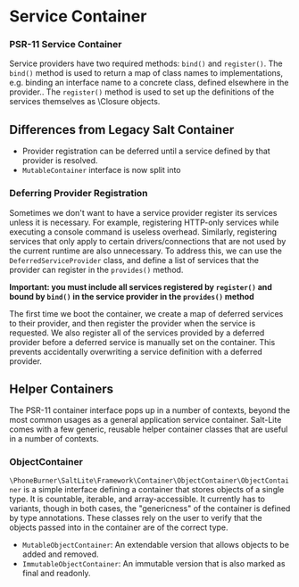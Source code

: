 # Service Container

### PSR-11 Service Container

Service providers have two required methods: `bind()` and `register()`. The `bind()` method
is used to return a map of class names to implementations, e.g. binding an interface name
to a concrete class, defined elsewhere in the provider.. The `register()` method 
is used to set up the definitions of the services themselves as \Closure objects.

## Differences from Legacy Salt Container
- Provider registration can be deferred until a service defined by that provider is resolved.
- `MutableContainer` interface is now split into 

### Deferring Provider Registration

Sometimes we don't want to have a service provider register its services unless
it is necessary. For example, registering HTTP-only services while executing a
console command is useless overhead. Similarly, registering services that only
apply to certain drivers/connections that are not used by the current runtime are
also unnecessary. To address this, we can use the `DeferredServiceProvider` class,
and define a list of services that the provider can register in the `provides()`
method. 

**Important: you must include all services registered by `register()` and bound by
`bind()` in the service provider in the `provides()` method**

The first time we boot the container, we create a map of deferred services to their
provider, and then register the provider when the service is requested. We also
register all of the services provided by a deferred provider before a deferred service
is manually set on the container. This prevents accidentally overwriting a service
definition with a deferred provider.

## Helper Containers
The PSR-11 container interface pops up in a number of contexts, beyond the most
common usages as a general application service container. Salt-Lite comes with 
a few generic, reusable helper container classes that are useful in 
a number of contexts.

### ObjectContainer

`\PhoneBurner\SaltLite\Framework\Container\ObjectContainer\ObjectContainer` is a simple
interface defining a container that stores objects of a single type. It is countable, 
iterable, and array-accessible. It currently has to variants, though in both cases, 
the "genericness" of the container is defined by type annotations. These classes
rely on the user to verify that the objects passed into in the container are of
the correct type.

- `MutableObjectContainer`: An extendable version that allows objects to be added and removed.
- `ImmutableObjectContainer`: An immutable version that is also marked as final and readonly.

